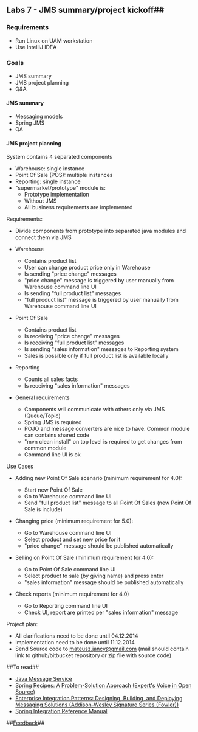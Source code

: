 ## Labs 7 - JMS summary/project kickoff##

### Requirements ###
- Run Linux on UAM workstation
- Use IntelliJ IDEA

### Goals ###
- JMS summary
- JMS project planning
- Q&A

#### JMS summary ####
- Messaging models
- Spring JMS
- QA

#### JMS project planning ####
System contains 4 separated components
- Warehouse: single instance
- Point Of Sale (POS): multiple instances
- Reporting: single instance
- "supermarket/prototype" module is:
	- Prototype implementation 
	- Without JMS 
	- All business requirements are implemented

Requirements:
- Divide components from prototype into separated java modules and connect them via JMS
- Warehouse 
	- Contains product list
	- User can change product price only in Warehouse 
	- Is sending "price change" messages
	- "price change" message is triggered by user manually from Warehouse command line UI
	- Is sending "full product list" messages
	- "full product list" message is triggered by user manually from Warehouse command line UI

- Point Of Sale
	- Contains product list
	- Is receiving "price change" messages
	- Is receiving "full product list" messages
	- Is sending "sales information" messages to Reporting system
	- Sales is possible only if full product list is available locally

- Reporting
	- Counts all sales facts
	- Is receiving "sales information" messages

- General requirements
	- Components will communicate with others only via JMS (Queue/Topic)
	- Spring JMS is required
	- POJO and message converters are nice to have. Common module can contains shared code
    - "mvn clean install" on top level is required to get changes from common module
    - Command line UI is ok

Use Cases
- Adding new Point Of Sale scenario (minimum requirement for 4.0):
	- Start new Point Of Sale
	- Go to Warehouse command line UI
	- Send "full product list" message to all Point Of Sales (new Point Of Sale is include)

- Changing price (minimum requirement for 5.0):
	- Go to Warehouse command line UI
	- Select product and set new price for it
	- "price change" message should be published automatically

- Selling on Point Of Sale (minimum requirement for 4.0):
	- Go to Point Of Sale command line UI
	- Select product to sale (by giving name) and press enter
	- "sales information" message should be published automatically

- Check reports (minimum requirement for 4.0)
	- Go to Reporting command line UI
	- Check UI, report are printed per "sales information" message

Project plan:
- All clarifications need to be done until 04.12.2014
- Implementation need to be done until 11.12.2014
- Send Source code to mateusz.jancy@gmail.com (mail should contain link to github/bitbucket repository or zip file with source code)

##To read##
- [Java Message Service](http://www.amazon.com/Java-Message-Service-David-Chappell-ebook/dp/B0026OR3JY/ref=sr_1_1?s=digital-text&ie=UTF8&qid=1416472663&sr=1-1&keywords=jms)
- [Spring Recipes: A Problem-Solution Approach (Expert's Voice in Open Source) ](http://www.amazon.com/Spring-Recipes-Problem-Solution-Approach-Experts-ebook/dp/B009IXMM1U/ref=sr_1_1?s=digital-text&ie=UTF8&qid=1416472698&sr=1-1&keywords=spring+recipes&pebp=1416472701322)
- [Enterprise Integration Patterns: Designing, Building, and Deploying Messaging Solutions (Addison-Wesley Signature Series (Fowler))](http://www.amazon.com/Enterprise-Integration-Patterns-Designing-Addison-Wesley-ebook/dp/B007MQLL4E/ref=tmm_kin_title_0?_encoding=UTF8&sr=1-1&qid=1416472613)
- [Spring Integration Reference Manual](http://docs.spring.io/spring-integration/docs/4.1.1.BUILD-SNAPSHOT/reference/html/)

##[Feedback](http://goo.gl/forms/DmWOfcJnRV)##
